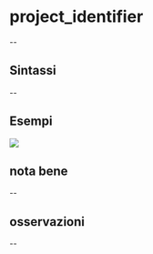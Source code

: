 # project_identifier

--

## Sintassi

--

## Esempi

![](/img/variabili/project_identifier/project_identifier1.png)

## nota bene

--

## osservazioni

--